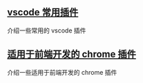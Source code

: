 ## [vscode 常用插件](/guide/tool/vscode-plugin.md)

介绍一些常用的 vscode 插件

## [适用于前端开发的 chrome 插件](/guide/tool/front-end-plugin.md)

介绍一些适用于前端开发的 chrome 插件
